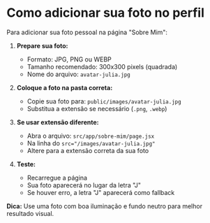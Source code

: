 # Como adicionar sua foto no perfil

Para adicionar sua foto pessoal na página "Sobre Mim":

1. **Prepare sua foto:**
   - Formato: JPG, PNG ou WEBP
   - Tamanho recomendado: 300x300 pixels (quadrada)
   - Nome do arquivo: `avatar-julia.jpg`

2. **Coloque a foto na pasta correta:**
   - Copie sua foto para: `public/images/avatar-julia.jpg`
   - Substitua a extensão se necessário (`.png`, `.webp`)

3. **Se usar extensão diferente:**
   - Abra o arquivo: `src/app/sobre-mim/page.jsx`
   - Na linha do `src="/images/avatar-julia.jpg"`
   - Altere para a extensão correta da sua foto

4. **Teste:**
   - Recarregue a página
   - Sua foto aparecerá no lugar da letra "J"
   - Se houver erro, a letra "J" aparecerá como fallback

**Dica:** Use uma foto com boa iluminação e fundo neutro para melhor resultado visual.
